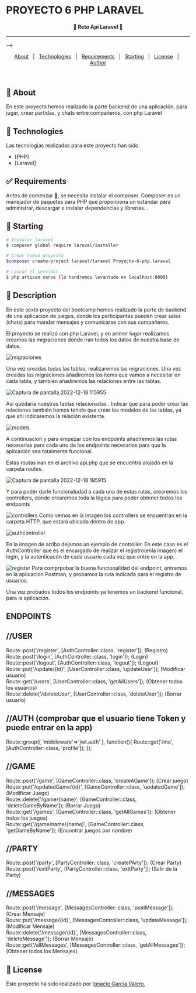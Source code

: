 

<h1>PROYECTO 6 PHP LARAVEL</h1>


<!-- Status -->

 <h4 align="center"> 
	🚧  Reto Api Laravel 🚀 
</h4> 

<hr> -->

<p align="center">
  <a href="#dart-about">About</a> &#xa0; | &#xa0; 
  <a href="#rocket-technologies">Technologies</a> &#xa0; | &#xa0;
  <a href="#white_check_mark-requirements">Requirements</a> &#xa0; | &#xa0;
  <a href="#checkered_flag-starting">Starting</a> &#xa0; | &#xa0;
  <a href="#memo-license">License</a> &#xa0; | &#xa0;
  <a href="https://github.com/{{YOUR_GITHUB_USERNAME}}" target="_blank">Author</a>
</p>

<br>

## :dart: About ##

En este proyecto hemos realizado la parte backend de una aplicación, para jugar, crear partidas, y chats entre compañeros, con php Laravel

## :rocket: Technologies ##

Las tecnologias realizadas para este proyecto han sido:

- [PHP]
- [Laravel]


## :white_check_mark: Requirements ##

Antes de comenzar :checkered_flag:, se necesita instalar el composer. Composer es un manejador de
paquetes para PHP que proporciona un
estándar para administrar, descargar e
instalar dependencias y librerías. .

## :checkered_flag: Starting ##

```bash
# Instalar laravel
$ composer global require laravel/installer

# Crear nuevo proyecto
$composer create-project laravel/laravel Proyecto-6-php.laravel

# Lanzar el servidor
$ php artisan serve (lo tendremos levantado en localhost:8000)

```

## 📝 Description ##

En este sexto proyecto del bootcamp hemos realizado la parte de backend de una aplicación de juegos, donde los participantes pueden crear salas (chats) para mandar mensajes y comunicarse con sus compañeros.

El proyecto se realizó con php Laravel, y en primer lugar realizamos creamos las migraciones donde iran todos los datos de nuestra base de datos.

![migraciones](https://user-images.githubusercontent.com/109297564/208314299-f930ada7-b7bb-448a-b625-48eb18d43ded.jpg)

Una vez creadas todas las tablas, realizaremos las migraciones. Una vez creadas las migraciones añadiremos los items que vamos a necesitar en cada tabla, y también añadiremos las relaciones entre las tablas.

![Captura de pantalla 2022-12-18 115955](https://user-images.githubusercontent.com/109297564/208314320-aa0b7bc0-5f51-4d5f-915d-b787f3de01c1.jpg)

Así quedaria nuestras tablas relacionadas .
Indicar que para poder crear las relaciones también hemos tenido que crear los modelos de las tablas, ya que ahi indicaremos la relación existente.

![models](https://user-images.githubusercontent.com/109297564/208314898-3221041d-acae-41b6-95e4-217491d12d78.jpg)

A continuacion y para empezar con los endpoints añadiremos las rutas necesarias para cada uno de los endpoints necesarios para que la aplicación sea totalmente funcional.

Estas routas iran en el archivo api.php que se encuentra alojado en la carpeta routes.

![Captura de pantalla 2022-12-18 195915](https://user-images.githubusercontent.com/109297564/208314487-94b20ec1-dab5-4bf7-9a5d-d81260129562.jpg)

Y para poder darle funcionaludad a cada una de estas rutas, crearemos los controllers, donde crearemos toda la lógica para poder obtener todos los endpoints

![controllers](https://user-images.githubusercontent.com/109297564/208314589-2c7e3ef7-60e9-4b35-b01e-a0e224ba4dfd.jpg)
Como vemos en la imagen los  controllers se encuentran en la carpeta HTTP, que estará ubicada dentro de app.


![authcontroller](https://user-images.githubusercontent.com/109297564/208314685-794f1de3-cac4-4665-a72a-10269f4e3aaf.jpg)

En la imagen de arriba dejamos un ejemplo de controller. En este caso es el AuthController que es el encargado de realizar el registro(enla imagen) el login, y la autenticacón de cada usuario cada vez que entre en la app.

![register](https://user-images.githubusercontent.com/109297564/208314735-2ed52aea-b192-4923-befb-8685969319f3.jpg)
Para comprpobar la buena funcionalidad del endpoint, entramos en la aplicacion Postman, y probamos la ruta indicada para el registro de usuarios.


Una vez probados todos los endpoints ya tenemos un backend funcional, para la aplicación.

## ENDPOINTS ##

## //USER
Route::post('/register', [AuthController::class, 'register']); (Registro)
<br>
Route::post('/login', [AuthController::class, 'login']); (Login)
<br>
Route::post('/logout', [AuthController::class, 'logout']); (Logout)
<br>
Route::put('/update/{id}', [UserController::class, 'updateUser']); (Modificar usuario)
<br>
Route::get('/users', [UserController::class, 'getAllUsers']); (Obtener todos los usuarios)
<br>
Route::delete('/deleteUser', [UserController::class, 'deleteUser']); (Borrar usuario)

## //AUTH (comprobar que el usuario tiene Token y puede entrar en la app)

Route::group([
    'middleware'=>'jwt.auth'
], function(){
    Route::get('/me',[AuthController::class, 'profile']);
});

## //GAME

Route::post('/game', [GameController::class, 'createAGame']); (Crear juego)
<br>
Route::put('/updatedGame/{id}', [GameController::class, 'updatedGame']); (Modificar Juego)
<br>
Route::delete('/game/{name}', [GameController::class, 'deleteGameByName']); (Borrar Juego)
<br>
Route::get('/games', [GameController::class, 'getAllGames']); (Obtener todos los juegos)
<br>
Route::get('/game/name/{name}', [GameController::class, 'getGameByName']); (Encontrar juegos por nombre)


 ## //PARTY

Route::post('/party', [PartyController::class, 'createPArty']); (Crear Party)
<br>
Route::post('/exitParty', [PartyController::class, 'exitParty']); (Salir de la Party)
<br>


## //MESSAGES

Route::post('/message', [MessagesController::class, 'postMessage']); (Crear Mensaje)
<br>
Route::put('/message/{id}', [MessagesController::class, 'updateMessage']); (Modificar Mensaje)
<br>
Route::delete('/message/{id}', [MessagesController::class, 'deleteMessage']); (Borrar Mensaje)
<br>
Route::get('/allMessages', [MessagesController::class, 'getAllMessages']); (Obtener todos los Mensajes)

## :memo: License ##

Este proyecto ha sido realizado por <a href="https://github.com/Naxete7">Ignacio Garcia Valero.</a>
